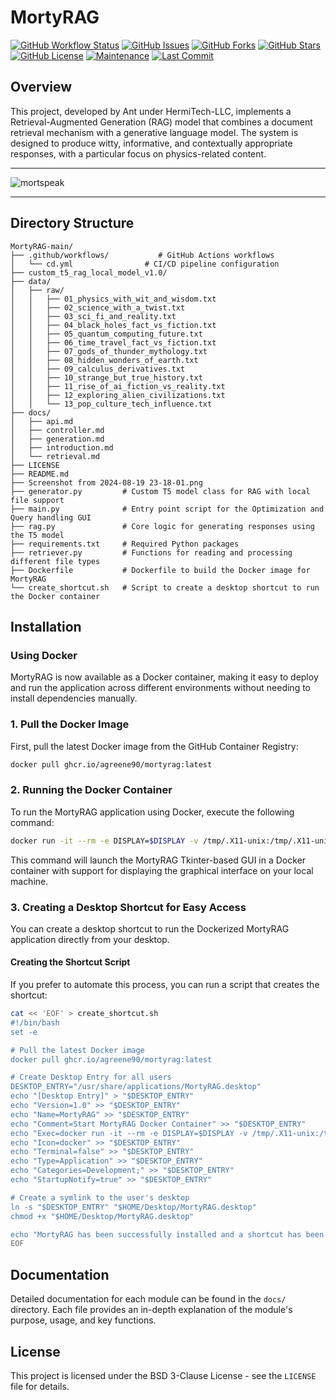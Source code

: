 # MortyRAG


[![GitHub Workflow Status](https://img.shields.io/github/actions/workflow/status/agreene90/MortyRAG/cd.yml?branch=main&label=Build%20Status)](https://github.com/agreene90/MortyRAG/actions)
[![GitHub Issues](https://img.shields.io/github/issues/agreene90/MortyRAG)](https://github.com/agreene90/MortyRAG/issues)
[![GitHub Forks](https://img.shields.io/github/forks/agreene90/MortyRAG)](https://github.com/agreene90/MortyRAG/network/members)
[![GitHub Stars](https://img.shields.io/github/stars/agreene90/MortyRAG)](https://github.com/agreene90/MortyRAG/stargazers)
[![GitHub License](https://img.shields.io/github/license/agreene90/MortyRAG)](https://github.com/agreene90/MortyRAG/blob/main/LICENSE)
[![Maintenance](https://img.shields.io/maintenance/yes/2024)](https://github.com/agreene90/MortyRAG)
[![Last Commit](https://img.shields.io/github/last-commit/agreene90/MortyRAG)](https://github.com/agreene90/MortyRAG/commits/main)

## Overview

This project, developed by Ant under HermiTech-LLC, implements a Retrieval-Augmented Generation (RAG) model that combines a document retrieval mechanism with a generative language model. The system is designed to produce witty, informative, and contextually appropriate responses, with a particular focus on physics-related content.

___
![mortspeak](https://github.com/agreene90/MortyRAG/blob/main/Screenshot%20from%202024-08-19%2023-18-01.png)
___

## Directory Structure

```plaintext
MortyRAG-main/
├── .github/workflows/           # GitHub Actions workflows
│   └── cd.yml                # CI/CD pipeline configuration
├── custom_t5_rag_local_model_v1.0/
├── data/
│   ├── raw/
│   │   ├── 01_physics_with_wit_and_wisdom.txt
│   │   ├── 02_science_with_a_twist.txt
│   │   ├── 03_sci_fi_and_reality.txt
│   │   ├── 04_black_holes_fact_vs_fiction.txt
│   │   ├── 05_quantum_computing_future.txt
│   │   ├── 06_time_travel_fact_vs_fiction.txt
│   │   ├── 07_gods_of_thunder_mythology.txt
│   │   ├── 08_hidden_wonders_of_earth.txt
│   │   ├── 09_calculus_derivatives.txt
│   │   ├── 10_strange_but_true_history.txt
│   │   ├── 11_rise_of_ai_fiction_vs_reality.txt
│   │   ├── 12_exploring_alien_civilizations.txt
│   │   └── 13_pop_culture_tech_influence.txt
├── docs/
│   ├── api.md
│   ├── controller.md
│   ├── generation.md
│   ├── introduction.md
│   └── retrieval.md
├── LICENSE
├── README.md
├── Screenshot from 2024-08-19 23-18-01.png
├── generator.py         # Custom T5 model class for RAG with local file support
├── main.py              # Entry point script for the Optimization and Query handling GUI
├── rag.py               # Core logic for generating responses using the T5 model
├── requirements.txt     # Required Python packages
├── retriever.py         # Functions for reading and processing different file types
├── Dockerfile           # Dockerfile to build the Docker image for MortyRAG
└── create_shortcut.sh   # Script to create a desktop shortcut to run the Docker container
```

## Installation

### Using Docker

MortyRAG is now available as a Docker container, making it easy to deploy and run the application across different environments without needing to install dependencies manually.

### 1. Pull the Docker Image

First, pull the latest Docker image from the GitHub Container Registry:

```bash
docker pull ghcr.io/agreene90/mortyrag:latest
```

### 2. Running the Docker Container

To run the MortyRAG application using Docker, execute the following command:

```bash
docker run -it --rm -e DISPLAY=$DISPLAY -v /tmp/.X11-unix:/tmp/.X11-unix ghcr.io/agreene90/mortyrag:latest
```

This command will launch the MortyRAG Tkinter-based GUI in a Docker container with support for displaying the graphical interface on your local machine.

### 3. Creating a Desktop Shortcut for Easy Access

You can create a desktop shortcut to run the Dockerized MortyRAG application directly from your desktop.

#### **Creating the Shortcut Script**

If you prefer to automate this process, you can run a script that creates the shortcut:

```bash
cat << 'EOF' > create_shortcut.sh
#!/bin/bash
set -e

# Pull the latest Docker image
docker pull ghcr.io/agreene90/mortyrag:latest

# Create Desktop Entry for all users
DESKTOP_ENTRY="/usr/share/applications/MortyRAG.desktop"
echo "[Desktop Entry]" > "$DESKTOP_ENTRY"
echo "Version=1.0" >> "$DESKTOP_ENTRY"
echo "Name=MortyRAG" >> "$DESKTOP_ENTRY"
echo "Comment=Start MortyRAG Docker Container" >> "$DESKTOP_ENTRY"
echo "Exec=docker run -it --rm -e DISPLAY=$DISPLAY -v /tmp/.X11-unix:/tmp/.X11-unix ghcr.io/agreene90/mortyrag:latest" >> "$DESKTOP_ENTRY"
echo "Icon=docker" >> "$DESKTOP_ENTRY"
echo "Terminal=false" >> "$DESKTOP_ENTRY"
echo "Type=Application" >> "$DESKTOP_ENTRY"
echo "Categories=Development;" >> "$DESKTOP_ENTRY"
echo "StartupNotify=true" >> "$DESKTOP_ENTRY"

# Create a symlink to the user's desktop
ln -s "$DESKTOP_ENTRY" "$HOME/Desktop/MortyRAG.desktop"
chmod +x "$HOME/Desktop/MortyRAG.desktop"

echo "MortyRAG has been successfully installed and a shortcut has been added to your desktop."
EOF
```

## Documentation

Detailed documentation for each module can be found in the `docs/` directory. Each file provides an in-depth explanation of the module's purpose, usage, and key functions.

## License

This project is licensed under the BSD 3-Clause License - see the `LICENSE` file for details.
